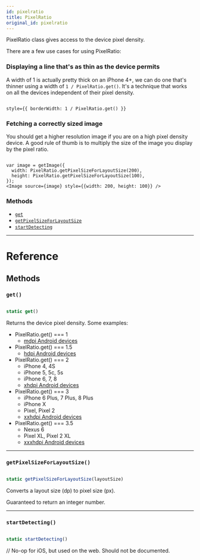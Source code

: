 ```yaml
---
id: pixelratio
title: PixelRatio
original_id: pixelratio
---
```


PixelRatio class gives access to the device pixel density.

There are a few use cases for using PixelRatio:

### Displaying a line that's as thin as the device permits

A width of 1 is actually pretty thick on an iPhone 4+, we can do one that's thinner using a width of `1 / PixelRatio.get()`. It's a technique that works on all the devices independent of their pixel density.

```

style={{ borderWidth: 1 / PixelRatio.get() }}

```

### Fetching a correctly sized image

You should get a higher resolution image if you are on a high pixel density device. A good rule of thumb is to multiply the size of the image you display by the pixel ratio.

```

var image = getImage({
  width: PixelRatio.getPixelSizeForLayoutSize(200),
  height: PixelRatio.getPixelSizeForLayoutSize(100),
});
<Image source={image} style={{width: 200, height: 100}} />

```

### Methods

- [`get`](pixelratio.md#get)
- [`getPixelSizeForLayoutSize`](pixelratio.md#getpixelsizeforlayoutsize)
- [`startDetecting`](pixelratio.md#startdetecting)

---

# Reference

## Methods

### `get()`

```jsx

static get()

```

Returns the device pixel density. Some examples:

- PixelRatio.get() === 1
  - [mdpi Android devices](https://material.io/tools/devices/)
- PixelRatio.get() === 1.5
  - [hdpi Android devices](https://material.io/tools/devices/)
- PixelRatio.get() === 2
  - iPhone 4, 4S
  - iPhone 5, 5c, 5s
  - iPhone 6, 7, 8
  - [xhdpi Android devices](https://material.io/tools/devices/)
- PixelRatio.get() === 3
  - iPhone 6 Plus, 7 Plus, 8 Plus
  - iPhone X
  - Pixel, Pixel 2
  - [xxhdpi Android devices](https://material.io/tools/devices/)
- PixelRatio.get() === 3.5
  - Nexus 6
  - Pixel XL, Pixel 2 XL
  - [xxxhdpi Android devices](https://material.io/tools/devices/)

---

### `getPixelSizeForLayoutSize()`

```jsx

static getPixelSizeForLayoutSize(layoutSize)

```

Converts a layout size (dp) to pixel size (px).

Guaranteed to return an integer number.

---

### `startDetecting()`

```jsx

static startDetecting()

```

// No-op for iOS, but used on the web. Should not be documented.
